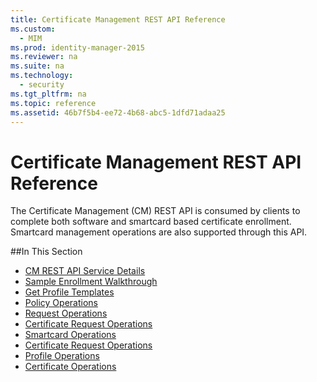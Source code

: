 ```yaml
---
title: Certificate Management REST API Reference
ms.custom: 
  - MIM
ms.prod: identity-manager-2015
ms.reviewer: na
ms.suite: na
ms.technology: 
  - security
ms.tgt_pltfrm: na
ms.topic: reference
ms.assetid: 46b7f5b4-ee72-4b68-abc5-1dfd71adaa25
---
```

# Certificate Management REST API Reference
The Certificate Management (CM) REST API is consumed by clients to complete both software and smartcard based certificate enrollment. Smartcard management operations are also supported through this API.

##In This Section

- [CM REST API Service Details](CM-REST-API-Service-Details.md)
- [Sample Enrollment Walkthrough](Sample-Enrollment-Walkthrough.md)
- [Get Profile Templates](Get-Profile-Templates.md)
- [Policy Operations](Policy-Operations.md)
- [Request Operations](Request-Operations.md)
- [Certificate Request Operations](Certificate-Request-Operations.md)
- [Smartcard Operations](Smartcard-Operations.md)
- [Certificate Request Operations](Certificate-Request-Operations.md)
- [Profile Operations](Profile-Operations.md)
- [Certificate Operations](Certificate-Operations.md)
